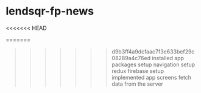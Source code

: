 # lendsqr-fp-news
<<<<<<< HEAD

=======
>>>>>>> d9b3ff4a9dcfaac7f3e633bef29c08289a4c76ed
installed app packages
setup navigation
setup redux
firebase setup
implemented app screens
fetch data from the server
